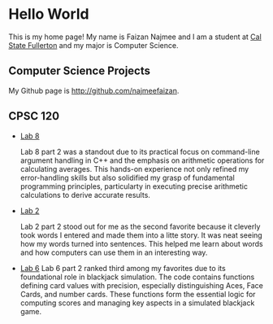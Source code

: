 # Hello World

This is my home page! My name is Faizan Najmee and I am a student at [Cal State Fullerton](http://www.fullerton.edu/) and my major is Computer Science.

## Computer Science Projects

My Github page is http://github.com/najmeefaizan.

## CPSC 120

* [Lab 8](https://github.com/cpsc-fall-2023/cpsc-120-lab-08-david-and-faizan)

    Lab 8 part 2 was a standout due to its practical focus on command-line argument handling in C++ and the emphasis on arithmetic operations for calculating averages. This hands-on experience not only refined my error-handling skills but also solidified my grasp of fundamental programming principles, particularty in executing precise arithmetic calculations to derive accurate results.

* [Lab 2](https://github.com/cpsc-fall-2023/cpsc-120-lab-02-faizan-and-umer)
   
    Lab 2 part 2 stood out for me as the second favorite because it cleverly took words I entered and made them into a litte story. It was neat seeing how my words turned into sentences. This helped me learn about words and how computers can use them in an interesting way.

* [Lab 6](https://github.com/cpsc-fall-2023/cpsc-120-lab-06-lupe-and-faizan)
    Lab 6 part 2 ranked third among my favorites due to its foundational role in blackjack simulation. The code contains functions defining card values with precision, especially distinguishing Aces, Face Cards, and number cards. These functions form the essential logic for computing scores and managing key aspects in a simulated blackjack game.
